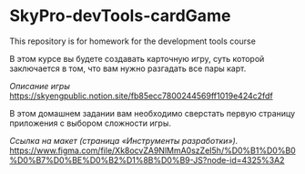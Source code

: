 # SkyPro-devTools-cardGame
This repository is for homework for the development tools course

В этом курсе вы будете создавать карточную игру, суть которой заключается в том, что вам нужно разгадать все пары карт.

*Описание игры*
<https://skyengpublic.notion.site/fb85ecc7800244569ff1019e424c2fdf>

В этом домашнем задании вам необходимо сверстать первую страницу приложения с выбором сложности игры.

*Ссылка на макет (страница «Инструменты разработки»).*
<https://www.figma.com/file/Xk8ocvZA9NlMmA0szZeI5h/%D0%B1%D0%B0%D0%B7%D0%BE%D0%B2%D1%8B%D0%B9-JS?node-id=4325%3A2>